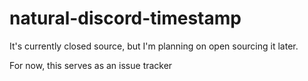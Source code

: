 # natural-discord-timestamp

It's currently closed source, but I'm planning on open sourcing it later.

For now, this serves as an issue tracker
